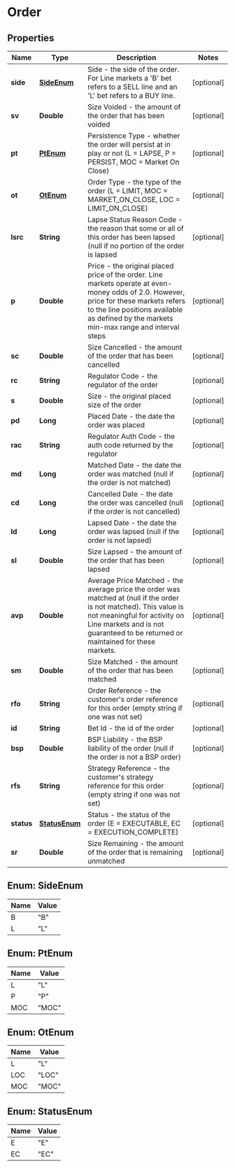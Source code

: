 
# Order

## Properties
Name | Type | Description | Notes
------------ | ------------- | ------------- | -------------
**side** | [**SideEnum**](#SideEnum) | Side - the side of the order. For Line markets a &#39;B&#39; bet refers to a SELL line and an &#39;L&#39; bet refers to a BUY line. |  [optional]
**sv** | **Double** | Size Voided - the amount of the order that has been voided |  [optional]
**pt** | [**PtEnum**](#PtEnum) | Persistence Type - whether the order will persist at in play or not (L &#x3D; LAPSE, P &#x3D; PERSIST, MOC &#x3D; Market On Close) |  [optional]
**ot** | [**OtEnum**](#OtEnum) | Order Type - the type of the order (L &#x3D; LIMIT, MOC &#x3D; MARKET_ON_CLOSE, LOC &#x3D; LIMIT_ON_CLOSE) |  [optional]
**lsrc** | **String** | Lapse Status Reason Code - the reason that some or all of this order has been lapsed (null if no portion of the order is lapsed |  [optional]
**p** | **Double** | Price - the original placed price of the order. Line markets operate at even-money odds of 2.0. However, price for these markets refers to the line positions available as defined by the markets min-max range and interval steps |  [optional]
**sc** | **Double** | Size Cancelled - the amount of the order that has been cancelled |  [optional]
**rc** | **String** | Regulator Code - the regulator of the order |  [optional]
**s** | **Double** | Size - the original placed size of the order |  [optional]
**pd** | **Long** | Placed Date - the date the order was placed |  [optional]
**rac** | **String** | Regulator Auth Code - the auth code returned by the regulator |  [optional]
**md** | **Long** | Matched Date - the date the order was matched (null if the order is not matched) |  [optional]
**cd** | **Long** | Cancelled Date - the date the order was cancelled (null if the order is not cancelled) |  [optional]
**ld** | **Long** | Lapsed Date - the date the order was lapsed (null if the order is not lapsed) |  [optional]
**sl** | **Double** | Size Lapsed - the amount of the order that has been lapsed |  [optional]
**avp** | **Double** | Average Price Matched - the average price the order was matched at (null if the order is not matched). This value is not meaningful for activity on Line markets and is not guaranteed to be returned or maintained for these markets. |  [optional]
**sm** | **Double** | Size Matched - the amount of the order that has been matched |  [optional]
**rfo** | **String** | Order Reference - the customer&#39;s order reference for this order (empty string if one was not set) |  [optional]
**id** | **String** | Bet Id - the id of the order |  [optional]
**bsp** | **Double** | BSP Liability - the BSP liability of the order (null if the order is not a BSP order) |  [optional]
**rfs** | **String** | Strategy Reference - the customer&#39;s strategy reference for this order (empty string if one was not set) |  [optional]
**status** | [**StatusEnum**](#StatusEnum) | Status - the status of the order (E &#x3D; EXECUTABLE, EC &#x3D; EXECUTION_COMPLETE) |  [optional]
**sr** | **Double** | Size Remaining - the amount of the order that is remaining unmatched |  [optional]


<a name="SideEnum"></a>
## Enum: SideEnum
Name | Value
---- | -----
B | &quot;B&quot;
L | &quot;L&quot;


<a name="PtEnum"></a>
## Enum: PtEnum
Name | Value
---- | -----
L | &quot;L&quot;
P | &quot;P&quot;
MOC | &quot;MOC&quot;


<a name="OtEnum"></a>
## Enum: OtEnum
Name | Value
---- | -----
L | &quot;L&quot;
LOC | &quot;LOC&quot;
MOC | &quot;MOC&quot;


<a name="StatusEnum"></a>
## Enum: StatusEnum
Name | Value
---- | -----
E | &quot;E&quot;
EC | &quot;EC&quot;



